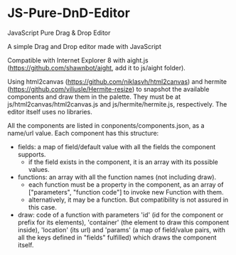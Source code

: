 # JS-Pure-DnD-Editor
JavaScript Pure Drag &amp; Drop Editor

A simple Drag and Drop editor made with JavaScript

Compatible with Internet Explorer 8 with aight.js (https://github.com/shawnbot/aight, add it to js/aight folder).

Using html2canvas (https://github.com/niklasvh/html2canvas) and hermite (https://github.com/viliusle/Hermite-resize) to snapshot the available components and draw them in the palette. They must be at js/html2canvas/html2canvas.js and js/hermite/hermite.js, respectively.
The editor itself uses no libraries.

All the components are listed in conponents/components.json, as a name/url value.
Each component has this structure:
  - fields: a map of field/default value with all the fields the component supports.
    + if the field exists in the component, it is an array with its possible values.
  - functions: an array with all the function names (not including draw).
    + each function must be a property in the component, as an array of ["parameters", "function code"] to invoke new Function with them.
    + alternatively, it may be a function. But compatibility is not assured in this case.
  - draw: code of a function with parameters 'id' (id for the component or prefix for its elements), 'container' (the element to draw this component inside), 'location' (its url) and 'params' (a map of field/value pairs, with all the keys defined in "fields" fulfilled) which draws the component itself.
